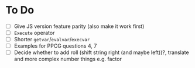 # To Do
- [ ] Give JS version feature parity (also make it work first)
- [ ] `Execute` operator
- [ ] Shorter `getvar`/`evalvar`/`execvar`
- [ ] Examples for PPCG questions 4, 7
- [ ] Decide whether to add roll (shift string right (and maybe left))?, 
translate and more complex number things e.g. factor

